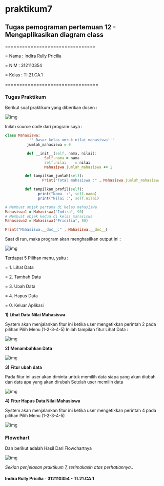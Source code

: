 # praktikum7

## Tugas pemograman pertemuan 12 - Mengaplikasikan diagram class

================================

= Nama  : Indira Rully Pricilia

= NIM   : 312110354

= Kelas : TI.21.CA.1

=================================

### Tugas Praktikum
Berikut soal praktikum yang diberikan dosen :

![img](Screenshot/ss1.png)

Inilah source code dari program saya :
```ruby
class Mahasiswa:
          ''' Dasar kelas untuk nilai mahasiswa'''
          jumlah_mahasiswa = 0

          def __init__(self, nama, nilai):
                  Self.nama = nama
                  self.nilai    = nilai
                  Mahasiswa.jumlah_mahasiswa += 1

         def tampilkan_jumlah(self):
                 Print("Total mahasiswa :" , Mahasiswa.jumlah_mahasiswa)

         def tampilkan_profil(self):
               print("Nama  :", self.nama)
               print("Nilai :", self.nilai)

# Membuat objek pertama di kelas mahasiswa
Mahasiswa1 = Mahasiswa("Indira", 90)
# Membuat objek kedua di kelas mahasiswa
Mahasiswa2 = Mahasiswa("Pricilia", 80)

Print("Mahasiswa.__doc__:" , Mahasiswa.__doc__)
```

Saat di run, maka program akan menghasilkan output ini :

![img](Screenshot/ss1.png)

Terdapat 5 Pilihan menu, yaitu :

= 1. Lihat Data

= 2. Tambah Data

= 3. Ubah Data

= 4. Hapus Data

= 0. Keluar Aplikasi


**1) Lihat Data Nilai Mahasiswa**

System akan menjalankan fitur ini ketika user mengetikkan perintah 2 pada pilihan Pilih Menu (1-2-3-4-5) Inilah tampilan fitur Lihat Data :

![img](Screenshot/ss1.png)

**2) Menambahkan Data**

![img](Screenshot/ss1.png)

**3) Fitur ubah data**

Pada fitur ini user akan diminta untuk memilih data siapa yang akan diubah dan data apa yang akan dirubah Setelah user memilih data

![img](Screenshot/ss1.png)

**4) Fitur Hapus Data Nilai Mahasiswa**

System akan menjalankan fitur ini ketika user mengetikkan perintah 4 pada pilihan Pilih Menu (1-2-3-4-5)

![img](Screenshot/ss1.png)


### Flowchart
Dan berikut adalah Hasil Dari Flowchartnya

![img](Screenshot/ss1.png)

*Sekian penjelasan praktikum 7, terimakasih atas perhatiannya..*

#### Indira Rully Pricilia - 312110354 - TI.21.CA.1
